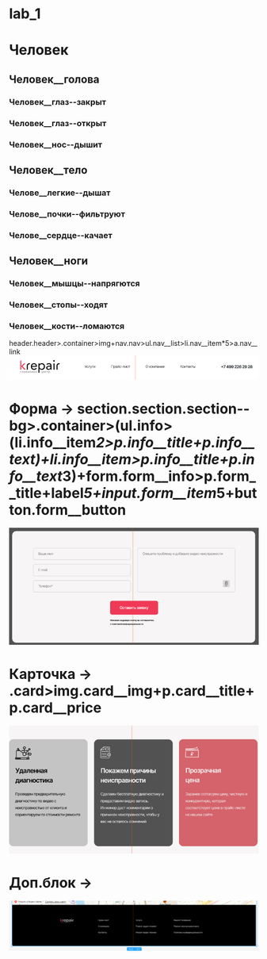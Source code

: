 # lab_1

# Человек

## Человек__голова

### Человек__глаз--закрыт
### Человек__глаз--открыт
### Человек__нос--дышит

## Человек__тело
### Челове__легкие--дышат
### Челове__почки--фильтруют
### Челове__сердце--качает

## Человек__ноги
### Человек__мышцы--напрягются
### Человек__стопы--ходят
### Человек__кости--ломаются

header.header>.container>img+nav.nav>ul.nav__list>li.nav__item*5>a.nav__link 
![Image alt](header.png)
# Форма ->  section.section.section--bg>.container>(ul.info>(li.info__item*2>p.info__title+p.info__text)+li.info__item>p.info__title+p.info__text*3)+form.form__info>p.form__title+label*5+input.form__item*5+button.form__button
![Image alt](form.png)
# Карточка ->  .card>img.card__img+p.card__title+p.card__price
![Image alt](card.png)
# Доп.блок -> 
![Image alt](footer.png)